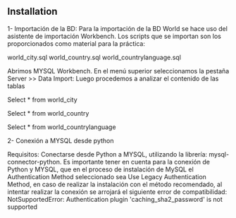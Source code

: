 ## Installation

1- Importación de la BD:
Para la importación de la BD World se hace uso del asistente de importación Workbench. 
Los scripts que se importan son los proporcionados como material para la práctica:

world_city.sql 
world_country.sql
world_countrylanguage.sql

Abrimos MYSQL Workbench.
En el menú superior seleccionamos la pestaña Server >> Data Import:
Luego procedemos a analizar el contenido de las tablas 

Select * from world_city

Select * from world_country

Select * from world_countrylanguage

2- Conexión a MYSQL desde python

Requisitos: Conectarse desde Python a MYSQL, utilizando la librería: mysql-connector-python.
Es importante tener en cuenta para la conexión de Python y MYSQL, que en el proceso de instalación de MySQL el Authentication Method seleccionado sea Use Legacy Authentication Method, en caso de realizar la instalación con el método recomendado, al intentar realizar la conexión se arrojará el siguiente error de compatibilidad:
NotSupportedError: Authentication plugin 'caching_sha2_password' is not supported

    
